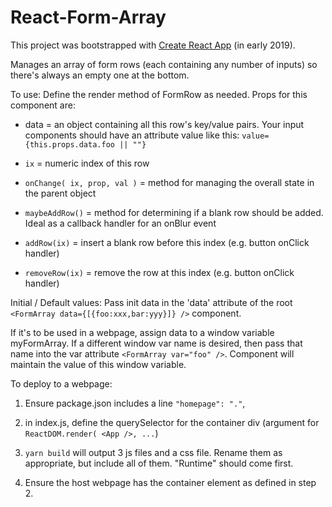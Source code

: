 # React-Form-Array

This project was bootstrapped with [Create React App](https://github.com/facebook/create-react-app) (in early 2019).

Manages an array of form rows (each containing any number of  inputs) so there's always an empty one at the bottom.

To use:
Define the render method of FormRow as needed.
Props for this component are:

+ data = an object containing all this row's key/value pairs. Your input components should have an attribute value like this:
`value={this.props.data.foo || ""}`

+ `ix` = numeric index of this row

+ `onChange( ix, prop, val )` = method for managing the overall state in the parent object

+ `maybeAddRow()` = method for determining if a blank row should be added. Ideal as a callback handler for an onBlur event

+ `addRow(ix)` = insert a blank row before this index (e.g. button onClick handler)

+ `removeRow(ix)` = remove the row at this index (e.g. button onClick handler)

Initial / Default values:
Pass init data in the 'data' attribute of the root `<FormArray data={[{foo:xxx,bar:yyy}]} />` component.

If it's to be used in a webpage, assign data to a window variable myFormArray. If a different window var name is desired, then pass that name into the var attribute `<FormArray var="foo" />`. Component will maintain the value of this window variable.


To deploy to a webpage:

1) Ensure package.json includes a line `"homepage": "."`,

2) in index.js, define the querySelector for the container div (argument for `ReactDOM.render( <App />, ...`)

3) `yarn build` will output 3 js files and a css file. Rename them as appropriate, but include all of them. "Runtime" should come first.

4) Ensure the host webpage has the container element as defined in step 2.
